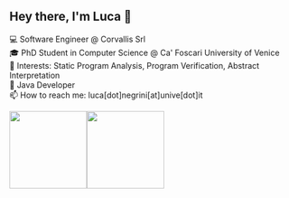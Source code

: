 ## Hey there, I'm Luca :wave:


💻 Software Engineer @ Corvallis Srl <br>
🎓 PhD Student in Computer Science @ Ca' Foscari University of Venice <br>
📑 Interests: Static Program Analysis, Program Verification, Abstract Interpretation <br>
📌 Java Developer <br>
📫 How to reach me: luca[dot]negrini[at]unive[dot]it


<img height="137px" src="https://github-readme-stats.vercel.app/api?username=lucaneg&hide_title=true&line_height=21&show_icons=true&count_private=true&include_all_commits=true&bg_color=00000000&text_color=8b949e&title_color=58a6ff&icon_color=58a6ff&hide_border=true" /><img height="137px" src="https://github-readme-stats.vercel.app/api/top-langs/?username=lucaneg&hide_title=true&layout=compact&exclude_repo=lucaneg.github.io&langs_count=10&bg_color=00000000&text_color=8b949e&title_color=58a6ff&icon_color=58a6ff&hide_border=true" />
